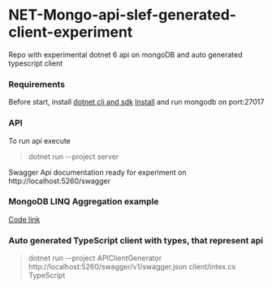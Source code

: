 # NET-Mongo-api-slef-generated-client-experiment
Repo with experimental dotnet 6 api on mongoDB and auto generated typescript client

### Requirements

Before start, install [dotnet cli and sdk](https://learn.microsoft.com/uk-ua/dotnet/core/install/)
[Install](https://www.mongodb.com/docs/manual/administration/install-community/) and run mongodb on port:27017

### API

To run api execute 
> dotnet run --project server

Swagger Api documentation ready for experiment on http://localhost:5260/swagger

### MongoDB LINQ Aggregation example
[Code link](https://github.com/TheForsakenSpirit/NET-Mongo-api-slef-generated-client-experiment/blob/dd2de155840be0884aff4ae22f9753a17c5a241c/server/Controllers/UserController.cs#L35-L41)

### Auto generated TypeScript client with types, that represent api
> dotnet run --project APIClientGenerator http://localhost:5260/swagger/v1/swagger.json client/intex.cs TypeScript
